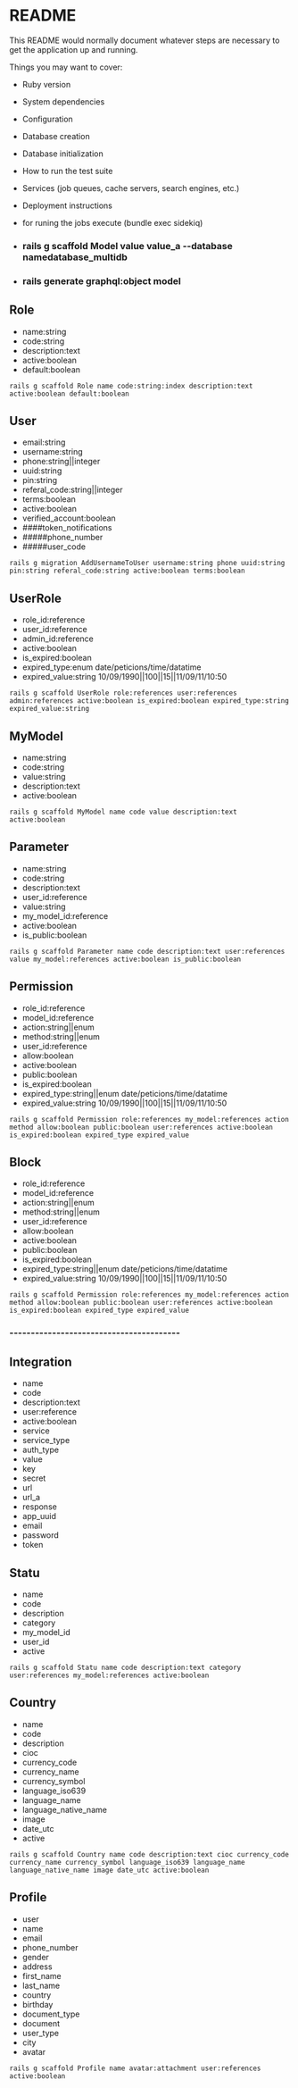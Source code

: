 # README

This README would normally document whatever steps are necessary to get the
application up and running.

Things you may want to cover:

- Ruby version

- System dependencies

- Configuration

- Database creation

- Database initialization

- How to run the test suite

- Services (job queues, cache servers, search engines, etc.)

- Deployment instructions

- for runing the jobs execute (bundle exec sidekiq)

- ### rails g scaffold Model value value_a --database namedatabase_multidb

- ### rails generate graphql:object model

## Role

- name:string
- code:string
- description:text
- active:boolean
- default:boolean

`rails g scaffold Role name code:string:index description:text active:boolean default:boolean`

## User

- email:string
- username:string
- phone:string||integer
- uuid:string
- pin:string
- referal_code:string||integer
- terms:boolean
- active:boolean
- verified_account:boolean
- ####token_notifications
- #####phone_number
- #####user_code

`rails g migration AddUsernameToUser username:string phone uuid:string pin:string referal_code:string active:boolean terms:boolean`

## UserRole

- role_id:reference
- user_id:reference
- admin_id:reference
- active:boolean
- is_expired:boolean
- expired_type:enum date/peticions/time/datatime
- expired_value:string 10/09/1990||100||15||11/09/11/10:50

`rails g scaffold UserRole role:references user:references admin:references active:boolean is_expired:boolean expired_type:string expired_value:string`

## MyModel

- name:string
- code:string
- value:string
- description:text
- active:boolean

`rails g scaffold MyModel name code value description:text active:boolean`

## Parameter

- name:string
- code:string
- description:text
- user_id:reference
- value:string
- my_model_id:reference
- active:boolean
- is_public:boolean

`rails g scaffold Parameter name code description:text user:references value my_model:references active:boolean is_public:boolean`

## Permission

- role_id:reference
- model_id:reference
- action:string||enum
- method:string||enum
- user_id:reference
- allow:boolean
- active:boolean
- public:boolean
- is_expired:boolean
- expired_type:string||enum date/peticions/time/datatime
- expired_value:string 10/09/1990||100||15||11/09/11/10:50

`rails g scaffold Permission role:references my_model:references action method allow:boolean public:boolean user:references active:boolean is_expired:boolean expired_type expired_value`

## Block

- role_id:reference
- model_id:reference
- action:string||enum
- method:string||enum
- user_id:reference
- allow:boolean
- active:boolean
- public:boolean
- is_expired:boolean
- expired_type:string||enum date/peticions/time/datatime
- expired_value:string 10/09/1990||100||15||11/09/11/10:50

`rails g scaffold Permission role:references my_model:references action method allow:boolean public:boolean user:references active:boolean is_expired:boolean expired_type expired_value`

### ----------------------------------------

## Integration

- name
- code
- description:text
- user:reference
- active:boolean
- service
- service_type
- auth_type
- value
- key
- secret
- url
- url_a
- response
- app_uuid
- email
- password
- token

## Statu

- name
- code
- description
- category
- my_model_id
- user_id
- active

`rails g scaffold Statu name code description:text category user:references my_model:references active:boolean`

## Country

- name
- code
- description
- cioc
- currency_code
- currency_name
- currency_symbol
- language_iso639
- language_name
- language_native_name
- image
- date_utc
- active

`rails g scaffold Country name code description:text cioc currency_code currency_name currency_symbol language_iso639 language_name language_native_name image date_utc active:boolean`

## Profile

- user
- name
- email
- phone_number
- gender
- address
- first_name
- last_name
- country
- birthday
- document_type
- document
- user_type
- city
- avatar

`rails g scaffold Profile name avatar:attachment user:references active:boolean`
